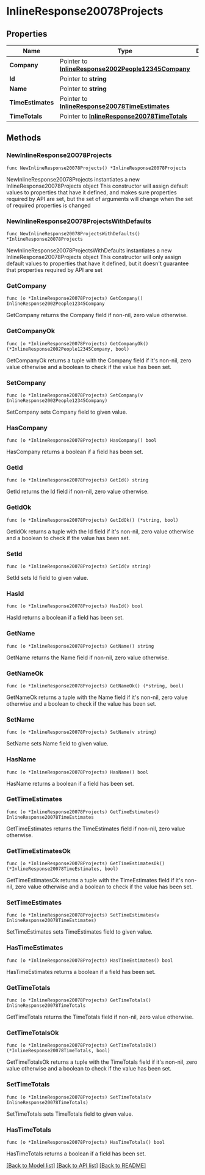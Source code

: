 # InlineResponse20078Projects

## Properties

Name | Type | Description | Notes
------------ | ------------- | ------------- | -------------
**Company** | Pointer to [**InlineResponse2002People12345Company**](InlineResponse2002People12345Company.md) |  | [optional] 
**Id** | Pointer to **string** |  | [optional] 
**Name** | Pointer to **string** |  | [optional] 
**TimeEstimates** | Pointer to [**InlineResponse20078TimeEstimates**](InlineResponse20078TimeEstimates.md) |  | [optional] 
**TimeTotals** | Pointer to [**InlineResponse20078TimeTotals**](InlineResponse20078TimeTotals.md) |  | [optional] 

## Methods

### NewInlineResponse20078Projects

`func NewInlineResponse20078Projects() *InlineResponse20078Projects`

NewInlineResponse20078Projects instantiates a new InlineResponse20078Projects object
This constructor will assign default values to properties that have it defined,
and makes sure properties required by API are set, but the set of arguments
will change when the set of required properties is changed

### NewInlineResponse20078ProjectsWithDefaults

`func NewInlineResponse20078ProjectsWithDefaults() *InlineResponse20078Projects`

NewInlineResponse20078ProjectsWithDefaults instantiates a new InlineResponse20078Projects object
This constructor will only assign default values to properties that have it defined,
but it doesn't guarantee that properties required by API are set

### GetCompany

`func (o *InlineResponse20078Projects) GetCompany() InlineResponse2002People12345Company`

GetCompany returns the Company field if non-nil, zero value otherwise.

### GetCompanyOk

`func (o *InlineResponse20078Projects) GetCompanyOk() (*InlineResponse2002People12345Company, bool)`

GetCompanyOk returns a tuple with the Company field if it's non-nil, zero value otherwise
and a boolean to check if the value has been set.

### SetCompany

`func (o *InlineResponse20078Projects) SetCompany(v InlineResponse2002People12345Company)`

SetCompany sets Company field to given value.

### HasCompany

`func (o *InlineResponse20078Projects) HasCompany() bool`

HasCompany returns a boolean if a field has been set.

### GetId

`func (o *InlineResponse20078Projects) GetId() string`

GetId returns the Id field if non-nil, zero value otherwise.

### GetIdOk

`func (o *InlineResponse20078Projects) GetIdOk() (*string, bool)`

GetIdOk returns a tuple with the Id field if it's non-nil, zero value otherwise
and a boolean to check if the value has been set.

### SetId

`func (o *InlineResponse20078Projects) SetId(v string)`

SetId sets Id field to given value.

### HasId

`func (o *InlineResponse20078Projects) HasId() bool`

HasId returns a boolean if a field has been set.

### GetName

`func (o *InlineResponse20078Projects) GetName() string`

GetName returns the Name field if non-nil, zero value otherwise.

### GetNameOk

`func (o *InlineResponse20078Projects) GetNameOk() (*string, bool)`

GetNameOk returns a tuple with the Name field if it's non-nil, zero value otherwise
and a boolean to check if the value has been set.

### SetName

`func (o *InlineResponse20078Projects) SetName(v string)`

SetName sets Name field to given value.

### HasName

`func (o *InlineResponse20078Projects) HasName() bool`

HasName returns a boolean if a field has been set.

### GetTimeEstimates

`func (o *InlineResponse20078Projects) GetTimeEstimates() InlineResponse20078TimeEstimates`

GetTimeEstimates returns the TimeEstimates field if non-nil, zero value otherwise.

### GetTimeEstimatesOk

`func (o *InlineResponse20078Projects) GetTimeEstimatesOk() (*InlineResponse20078TimeEstimates, bool)`

GetTimeEstimatesOk returns a tuple with the TimeEstimates field if it's non-nil, zero value otherwise
and a boolean to check if the value has been set.

### SetTimeEstimates

`func (o *InlineResponse20078Projects) SetTimeEstimates(v InlineResponse20078TimeEstimates)`

SetTimeEstimates sets TimeEstimates field to given value.

### HasTimeEstimates

`func (o *InlineResponse20078Projects) HasTimeEstimates() bool`

HasTimeEstimates returns a boolean if a field has been set.

### GetTimeTotals

`func (o *InlineResponse20078Projects) GetTimeTotals() InlineResponse20078TimeTotals`

GetTimeTotals returns the TimeTotals field if non-nil, zero value otherwise.

### GetTimeTotalsOk

`func (o *InlineResponse20078Projects) GetTimeTotalsOk() (*InlineResponse20078TimeTotals, bool)`

GetTimeTotalsOk returns a tuple with the TimeTotals field if it's non-nil, zero value otherwise
and a boolean to check if the value has been set.

### SetTimeTotals

`func (o *InlineResponse20078Projects) SetTimeTotals(v InlineResponse20078TimeTotals)`

SetTimeTotals sets TimeTotals field to given value.

### HasTimeTotals

`func (o *InlineResponse20078Projects) HasTimeTotals() bool`

HasTimeTotals returns a boolean if a field has been set.


[[Back to Model list]](../README.md#documentation-for-models) [[Back to API list]](../README.md#documentation-for-api-endpoints) [[Back to README]](../README.md)


